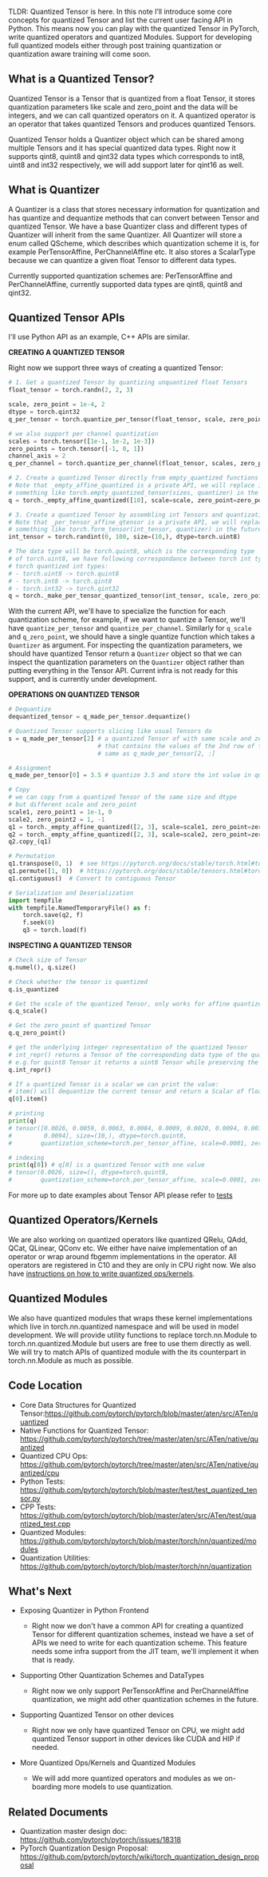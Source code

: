 TLDR: Quantized Tensor is here. In this note I’ll introduce some core concepts for quantized Tensor and list the current user facing API in Python. This means now you can play with the quantized Tensor in PyTorch, write quantized operators and quantized Modules. Support for developing full quantized models either through post training quantization or quantization aware training will come soon.

## What is a Quantized Tensor?
Quantized Tensor is a Tensor that is quantized from a float Tensor, it stores quantization parameters like scale and zero_point  and the data will be integers, and we can call quantized operators on it. A quantized operator is an operator that takes quantized Tensors and produces quantized Tensors.

Quantized Tensor holds a Quantizer object which can be shared among multiple Tensors and it has special quantized data types. Right now it supports qint8, quint8 and qint32 data types which corresponds to int8, uint8 and int32 respectively, we will add support later for qint16 as well.

## What is Quantizer
A Quantizer is a class that stores necessary information for quantization and has quantize and dequantize methods that can convert between Tensor and quantized Tensor. We have a base Quantizer class and different types of Quantizer will inherit from the same Quantizer. All Quantizer will store a enum called QScheme, which describes which quantization scheme it is, for example PerTensorAffine, PerChannelAffine etc. It also stores a ScalarType because we can quantize a given float Tensor to different data types.

Currently supported quantization schemes are: PerTensorAffine and PerChannelAffine, currently supported data types are qint8, quint8 and qint32.
## Quantized Tensor APIs
I'll use Python API as an example, C++ APIs are similar.

**CREATING A QUANTIZED TENSOR**


Right now we support three ways of creating a quantized Tensor:

```python
# 1. Get a quantized Tensor by quantizing unquantized float Tensors
float_tensor = torch.randn(2, 2, 3)

scale, zero_point = 1e-4, 2
dtype = torch.qint32
q_per_tensor = torch.quantize_per_tensor(float_tensor, scale, zero_point, dtype)

# we also support per channel quantization
scales = torch.tensor([1e-1, 1e-2, 1e-3])
zero_points = torch.tensor([-1, 0, 1])
channel_axis = 2
q_per_channel = torch.quantize_per_channel(float_tensor, scales, zero_points, axis=channel_axis, dtype=dtype)

# 2. Create a quantized Tensor directly from empty_quantized functions
# Note that _empty_affine_quantized is a private API, we will replace it
# something like torch.empty_quantized_tensor(sizes, quantizer) in the future
q = torch._empty_affine_quantized([10], scale=scale, zero_point=zero_point, dtype=dtype)

# 3. Create a quantized Tensor by assembling int Tensors and quantization parameters
# Note that _per_tensor_affine_qtensor is a private API, we will replace it with
# something like torch.form_tensor(int_tensor, quantizer) in the future
int_tensor = torch.randint(0, 100, size=(10,), dtype=torch.uint8)

# The data type will be torch.quint8, which is the corresponding type
# of torch.uint8, we have following correspondance between torch int types and
# torch quantized int types:
# - torch.uint8 -> torch.quint8
# - torch.int8 -> torch.qint8
# - torch.int32 -> torch.qint32
q = torch._make_per_tensor_quantized_tensor(int_tensor, scale, zero_point)  # Note no `dtype`
```

With the current API, we'll have to specialize the function for each quantization scheme, for example, if we want to quantize a Tensor, we'll have `quantize_per_tensor` and `quantize_per_channel`.
Similarly for `q_scale` and `q_zero_point`, we should have a single quantize function which takes a `Quantizer` as argument. For inspecting the quantization parameters, we should have quantized Tensor return a `Quantizer` object so that we can inspect the quantization parameters on the `Quantizer` object rather than putting everything in the Tensor API. Current infra is not ready for this support, and is currently under development.

**OPERATIONS ON QUANTIZED TENSOR**

```python
# Dequantize
dequantized_tensor = q_made_per_tensor.dequantize()

# Quantized Tensor supports slicing like usual Tensors do
s = q_made_per_tensor[2] # a quantized Tensor of with same scale and zero_point 
                         # that contains the values of the 2nd row of the original quantized Tensor
                         # same as q_made_per_tensor[2, :]

# Assignment
q_made_per_tensor[0] = 3.5 # quantize 3.5 and store the int value in quantized Tensor

# Copy
# we can copy from a quantized Tensor of the same size and dtype 
# but different scale and zero_point
scale1, zero_point1 = 1e-1, 0
scale2, zero_point2 = 1, -1
q1 = torch._empty_affine_quantized([2, 3], scale=scale1, zero_point=zero_point1, dtype=torch.qint8)
q2 = torch._empty_affine_quantized([2, 3], scale=scale2, zero_point=zero_point2, dtype=torch.qint8)
q2.copy_(q1)

# Permutation
q1.transpose(0, 1)  # see https://pytorch.org/docs/stable/torch.html#torch.transpose
q1.permute([1, 0])  # https://pytorch.org/docs/stable/tensors.html#torch.Tensor.permute
q1.contiguous()  # Convert to contiguous Tensor

# Serialization and Deserialization
import tempfile
with tempfile.NamedTemporaryFile() as f:
    torch.save(q2, f)
    f.seek(0)
    q3 = torch.load(f)
```

**INSPECTING A QUANTIZED TENSOR**
```python
# Check size of Tensor
q.numel(), q.size()

# Check whether the tensor is quantized
q.is_quantized

# Get the scale of the quantized Tensor, only works for affine quantized tensor
q.q_scale()

# Get the zero_point of quantized Tensor
q.q_zero_point()

# get the underlying integer representation of the quantized Tensor
# int_repr() returns a Tensor of the corresponding data type of the quantized data type
# e.g.for quint8 Tensor it returns a uint8 Tensor while preserving the MemoryFormat when possible
q.int_repr()

# If a quantized Tensor is a scalar we can print the value:
# item() will dequantize the current tensor and return a Scalar of float
q[0].item()

# printing
print(q)
# tensor([0.0026, 0.0059, 0.0063, 0.0084, 0.0009, 0.0020, 0.0094, 0.0019, 0.0079,
#         0.0094], size=(10,), dtype=torch.quint8,
#        quantization_scheme=torch.per_tensor_affine, scale=0.0001, zero_point=2)

# indexing
print(q[0]) # q[0] is a quantized Tensor with one value
# tensor(0.0026, size=(), dtype=torch.quint8,
#        quantization_scheme=torch.per_tensor_affine, scale=0.0001, zero_point=2)
```

For more up to date examples about Tensor API please refer to [tests](﻿https://github.com/pytorch/pytorch/blob/master/test/test_quantized_tensor.py﻿)

## Quantized Operators/Kernels
We are also working on quantized operators like quantized QRelu, QAdd, QCat, QLinear, QConv etc. We either have naive implementation of an operator or wrap around fbgemm implementations in the operator. All operators are registered in C10 and they are only in CPU right now. We also have [instructions on how to write quantized ops/kernels](https://github.com/pytorch/pytorch/blob/master/aten/src/ATen/native/quantized/README.md).

## Quantized Modules
We also have quantized modules that wraps these kernel implementations which live in torch.nn.quantized namespace and will be used in model development. We will provide utility functions to replace torch.nn.Module to torch.nn.quantized.Module but users are free to use them directly as well. We will try to match APIs of quantized module with the its counterpart in torch.nn.Module as much as possible.

## Code Location
- Core Data Structures for Quantized Tensor:https://github.com/pytorch/pytorch/blob/master/aten/src/ATen/quantized
- Native Functions for Quantized Tensor: https://github.com/pytorch/pytorch/tree/master/aten/src/ATen/native/quantized
- Quantized CPU Ops: https://github.com/pytorch/pytorch/tree/master/aten/src/ATen/native/quantized/cpu﻿
- Python Tests: ﻿https://github.com/pytorch/pytorch/blob/master/test/test_quantized_tensor.py
- CPP Tests: https://github.com/pytorch/pytorch/blob/master/aten/src/ATen/test/quantized_test.cpp
- Quantized Modules: ﻿﻿https://github.com/pytorch/pytorch/blob/master/torch/nn/quantized/modules﻿
- Quantization Utilities: ﻿https://github.com/pytorch/pytorch/blob/master/torch/nn/quantization

## What's Next
- Exposing Quantizer in Python Frontend
  - Right now we don't have a common API for creating a quantized Tensor for different quantization schemes, instead we have a set of APIs we need to write for each quantization scheme. This feature needs some infra support from the JIT team, we'll implement it when that is ready.

- Supporting Other Quantization Schemes and DataTypes
  - Right now we only support PerTensorAffine and PerChannelAffine quantization, we might add other quantization schemes in the future.

- Supporting Quantized Tensor on other devices
  - Right now we only have quantized Tensor on CPU, we might add quantized Tensor support in other devices like CUDA and HIP if needed.
- More Quantized Ops/Kernels and Quantized Modules
  - We will add more quantized operators and modules as we on-boarding more models to use quantization.

## Related Documents
- Quantization master design doc: ﻿https://github.com/pytorch/pytorch/issues/18318
- PyTorch Quantization Design Proposal: https://github.com/pytorch/pytorch/wiki/torch_quantization_design_proposal
